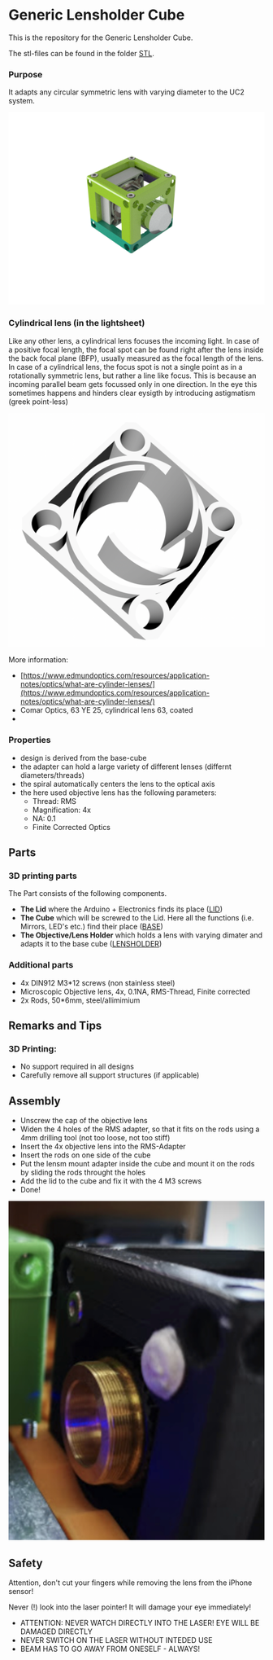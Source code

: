 # Generic Lensholder Cube
This is the repository for the Generic Lensholder Cube. 

The stl-files can be found in the folder [STL](./STL).

### Purpose 
It adapts any circular symmetric lens with varying diameter to the UC2 system.

![](./IMAGES/Assembly_Cube_Objectiveholder.png)

### Cylindrical lens (in the lightsheet)
Like any other lens, a cylindrical lens focuses the incoming light. In case of a positive focal length, the focal spot can be found right after the lens inside the back focal plane (BFP), usually measured as the focal length of the lens. In case of a cylindrical lens, the focus spot is not a single point as in a rotationally symmetric lens, but rather a line like focus. This is because an incoming parallel beam gets focussed only in one direction. In the eye this sometimes happens and hinders clear eysigth by introducing astigmatism (greek point-less)

![](./IMAGES/Objective_Holder_v0.png)

More information: 

* [https://www.edmundoptics.com/resources/application-notes/optics/what-are-cylinder-lenses/](https://www.edmundoptics.com/resources/application-notes/optics/what-are-cylinder-lenses/)
* Comar Optics, 63 YE 25, cylindrical lens 63, coated
* 

### Properties
* design is derived from the base-cube
* the adapter can hold a large variety of different lenses (differnt diameters/threads)
* the spiral automatically centers the lens to the optical axis 
* the here used objective lens has the following parameters:
	* Thread: RMS
	* Magnification: 4x 
	* NA: 0.1
	* Finite Corrected Optics



## Parts

### 3D printing parts 
The Part consists of the following components. 

* **The Lid** where the Arduino + Electronics finds its place ([LID](./STL/Assembly_Cube_Objectiveholder_10_Lid_el_v0_1.stl))
* **The Cube** which will be screwed to the Lid. Here all the functions (i.e. Mirrors, LED's etc.) find their place ([BASE](./STL/Assembly_Cube_Objectiveholder_10_Cube_v0_2.stl))
* **The Objective/Lens Holder** which holds a lens with varying dimater and adapts it to the base cube ([LENSHOLDER](./STL/Assembly_Cube_Objectiveholder_11_Cube_Adapter_RMS_lens_2.stl))

### Additional parts 
* 4x DIN912 M3*12 screws (non stainless steel)
* Microscopic Objective lens, 4x, 0.1NA, RMS-Thread, Finite corrected
* 2x Rods, 50*6mm, steel/allimimium



## Remarks and Tips 
### 3D Printing:
* No support required in all designs 
* Carefully remove all support structures (if applicable)

## Assembly
* Unscrew the cap of the objective lens
* Widen the 4 holes of the RMS adapter, so that it fits on the rods using a 4mm drilling tool (not too loose, not too stiff)
* Insert the 4x objective lens into the RMS-Adapter
* Insert the rods on one side of the cube
* Put the lensm mount adapter inside the cube and mount it on the rods by sliding the rods throught the holes 
* Add the lid to the cube and fix it with the 4 M3 screws
* Done!

![](./IMAGES/Assembly_Cube_Objectiveholder_v2.png)



## Safety
Attention, don't cut your fingers while removing the lens from the iPhone sensor! 

Never (!) look into the laser pointer! It will damage your eye immediately!


* ATTENTION: NEVER WATCH DIRECTLY INTO THE LASER! EYE WILL BE DAMAGED DIRECTLY
* NEVER SWITCH ON THE LASER WITHOUT INTEDED USE 
* BEAM HAS TO GO AWAY FROM ONESELF - ALWAYS!
